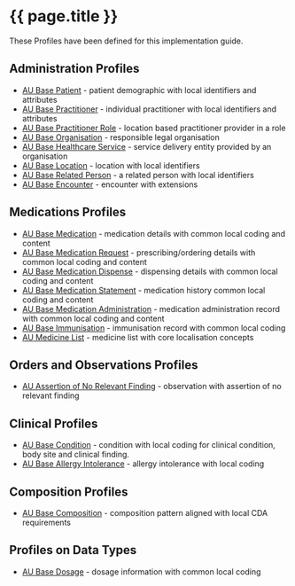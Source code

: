 # {{ page.title }}

These Profiles have been defined for this implementation guide.

## Administration Profiles
* [AU Base Patient](StructureDefinition-au-patient.html) - patient demographic with local identifiers and attributes 
* [AU Base Practitioner](StructureDefinition-au-practitioner.html) - individual practitioner with local identifiers and attributes
* [AU Base Practitioner Role](StructureDefinition-au-practitionerrole.html) - location based practitioner provider in a role
* [AU Base Organisation](StructureDefinition-au-organization.html) - responsible legal organisation
* [AU Base Healthcare Service](StructureDefinition-au-healthcareservice.html) - service delivery entity provided by an organisation
* [AU Base Location](StructureDefinition-au-location.html) - location with local identifiers
* [AU Base Related Person](StructureDefinition-au-relatedperson.html) - a related person with local identifiers
* [AU Base Encounter](StructureDefinition-au-encounter.html) - encounter with extensions

## Medications Profiles
* [AU Base Medication](StructureDefinition-au-medication.html) - medication details with common local coding and content
* [AU Base Medication Request](StructureDefinition-au-medicationrequest.html) - prescribing/ordering details with common local coding and content
* [AU Base Medication Dispense](StructureDefinition-au-medicationdispense.html) - dispensing details with common local coding and content
* [AU Base Medication Statement](StructureDefinition-au-medicationstatement.html) - medication history common local coding and content
* [AU Base Medication Administration](StructureDefinition-au-medicationadministration.html) - medication administration record with common local coding and content
* [AU Base Immunisation](StructureDefinition-au-immunization.html) - immunisation record with common local coding 
* [AU Medicine List](StructureDefinition-au-medlist.html) - medicine list with core localisation concepts

## Orders and Observations Profiles
* [AU Assertion of No Relevant Finding](StructureDefinition-au-norelevantfinding.html) - observation with assertion of no relevant finding

## Clinical Profiles
* [AU Base Condition](StructureDefinition-au-condition.html) - condition with local coding for clinical condition, body site and clinical finding.
* [AU Base Allergy Intolerance](StructureDefinition-au-allergyintolerance.html) - allergy intolerance with local coding

## Composition Profiles
* [AU Base Composition](StructureDefinition-au-composition.html) - composition pattern aligned with local CDA requirements

## Profiles on Data Types
* [AU Base Dosage](StructureDefinition-au-dosage.html) - dosage information with common local coding

